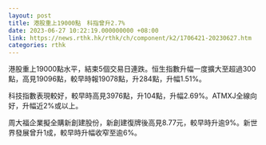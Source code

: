 ```yaml
---
layout: post
title: 港股重上19000點　科指曾升2.7%
date: 2023-06-27 10:22:19.000000000 +08:00
link: https://news.rthk.hk/rthk/ch/component/k2/1706421-20230627.htm
categories: rthk
---
```


港股重上19000點水平，結束5個交易日連跌。恒生指數升幅一度擴大至超過300點，高見19096點，較早時報19078點，升284點，升幅1.51%。

科技指數表現較好，較早時高見3976點，升104點，升幅2.69%。ATMXJ全線向好，升幅近2%或以上。

周大福企業擬全購新創建股份，新創建復牌後高見8.77元，較早時升逾9%。新世界發展曾升1成，較早時升幅收窄至逾6%。
